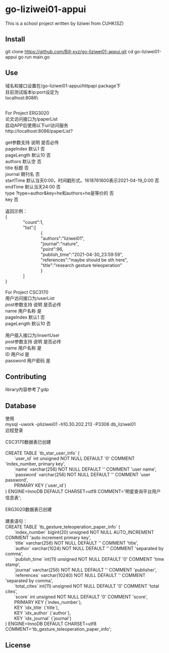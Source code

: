 # go-liziwei01-appui

This is a school project written by liziwei from CUHK(SZ)

## Install

git clone https://github.com/Bill-xyz/go-liziwei01-appui.git
cd go-liziwei01-appui
go run main.go

## Use

域名和接口设置在/go-liziwei01-appui/httpapi package下\
目前测试版本ip:port设定为\
localhost:8086\

\
For Project ERG3020\
论文访问接口为/paperList\
启动APP后使用以下url访问服务\
http://localhost:8086/paperList?\
\
get参数支持       说明                                                  是否必传\
pageIndex       默认1                                                    否\
pageLength      默认10                                                   否\
authors         默认空                                                   否\
title           标题                                                    否\
journal         期刊名                                                   否\
startTime       默认当天0:00，时间戳形式。1618761600表示2021-04-19_0:00      否\
endTime         默认当天24:00                                             否\
type            ?type=author&key=he和authors=he是等价的                    否\
key                                                                     否\
\
返回示例：\
{\
&emsp;&emsp;&emsp;&emsp;"count":1,\
&emsp;&emsp;&emsp;&emsp;"list":[\
&emsp;&emsp;&emsp;&emsp;&emsp;&emsp;&emsp;&emsp;{\
&emsp;&emsp;&emsp;&emsp;&emsp;&emsp;&emsp;&emsp;"authors":"liziwei01",\
&emsp;&emsp;&emsp;&emsp;&emsp;&emsp;&emsp;&emsp;"journal":"nature",\
&emsp;&emsp;&emsp;&emsp;&emsp;&emsp;&emsp;&emsp;"point":96,\
&emsp;&emsp;&emsp;&emsp;&emsp;&emsp;&emsp;&emsp;"publish_time":"2021-04-30_23:59:59",\
&emsp;&emsp;&emsp;&emsp;&emsp;&emsp;&emsp;&emsp;"references":"maybe should be sth here",\
&emsp;&emsp;&emsp;&emsp;&emsp;&emsp;&emsp;&emsp;"title":"research gesture teleoperation"\
&emsp;&emsp;&emsp;&emsp;&emsp;&emsp;&emsp;&emsp;}\
&emsp;&emsp;&emsp;&emsp;]\
}\
\
For Project CSC3170\
用户访问接口为/userList\
post参数支持     说明      是否必传\
name            用户名称     是\
pageIndex       默认1       否\
pageLength      默认10      否\
\
用户插入接口为/insertUser\
post参数支持     说明      是否必传\
name          用户名称     是\
ID            用户id      是\
password      用户密码     是

## Contributing

library内容参考了gdp

## Database

使用\
mysql -uwork -pliziwei01 -h10.30.202.213 -P3306 db_liziwei01\
远程登录\
\
CSC3170数据表已创建\
\
CREATE TABLE \`tb_star_user_info\` (\
&emsp;&emsp;\`user_id\` int unsigned NOT NULL DEFAULT '0' COMMENT 'index_number, primary key',\
&emsp;&emsp;\`name\` varchar(256) NOT NULL DEFAULT '' COMMENT 'user name',\
&emsp;&emsp;\`password\` varchar(256) NOT NULL DEFAULT '' COMMENT 'user password',\
&emsp;&emsp;PRIMARY KEY (\`user_id\`)\
) ENGINE=InnoDB DEFAULT CHARSET=utf8 COMMENT='明星查询平台用户信息表';\
\
ERG3020数据表已创建\
\
建表语句：\
CREATE TABLE \`tb_gesture_teleoperation_paper_info\` (\
&emsp;&emsp;\`index_number\` bigint(20) unsigned NOT NULL AUTO_INCREMENT COMMENT 'auto increment primary key',\
&emsp;&emsp;\`title\` varchar(256) NOT NULL DEFAULT '' COMMENT 'title',\
&emsp;&emsp;\`author\` varchar(1024) NOT NULL DEFAULT '' COMMENT 'separated by comma',\
&emsp;&emsp;\`publish_time\` int(11) unsigned NOT NULL DEFAULT '0' COMMENT 'time stamp',\
&emsp;&emsp;\`journal\` varchar(256) NOT NULL DEFAULT '' COMMENT 'publisher',\
&emsp;&emsp;\`references\` varchar(10240) NOT NULL DEFAULT '' COMMENT 'separated by comma',\
&emsp;&emsp;\`total_cites\` int(11) unsigned NOT NULL DEFAULT '0' COMMENT 'total cites',\
&emsp;&emsp;\`score\` int unsigned NOT NULL DEFAULT '0' COMMENT 'score',\
&emsp;&emsp;PRIMARY KEY (\`index_number\`),\
&emsp;&emsp;KEY \`idx_title\` (\`title\`),\
&emsp;&emsp;KEY \`idx_author\` (\`author\`),\
&emsp;&emsp;KEY \`idx_journal\` (\`journal\`)\
) ENGINE=InnoDB DEFAULT CHARSET=utf8 COMMENT='tb_gesture_teleoperation_paper_info';

## License

```

